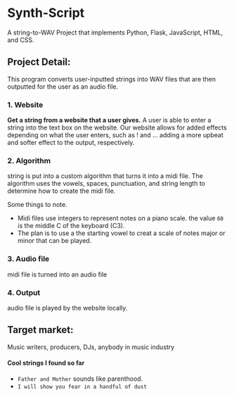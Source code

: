 # Synth-Script
A string-to-WAV Project that implements Python, Flask, JavaScript, HTML, and CSS.

## Project Detail:
This program converts user-inputted strings into WAV files that are then
outputted for the user as an audio file. 

### 1. Website 
**Get a string from a website that a user gives.**
A user is able to enter a string into the text box on the website. Our website allows for added
effects depending on what the user enters, such as ! and ... adding a more upbeat
and softer effect to the output, respectively.

### 2. Algorithm
string is put into a custom algorithm that turns it into a midi file. 
The algorithm uses the vowels, spaces, punctuation, and string length to determine how to create the midi
file. 

Some things to note. 
- Midi files use integers to represent notes on a piano scale. the value `60` is the middle C of the keyboard
  (C3).
- The plan is to use a the starting vowel to creat a scale of notes major or minor that can be played. 

### 3. Audio file 
midi file is turned into an audio file

### 4. Output 
audio file is played by the website locally. 


## Target market:
Music writers, producers, DJs, anybody in music industry


#### Cool strings I found so far
- `Father and Mother` sounds like parenthood. 
- `I will show you fear in a handful of dust`

